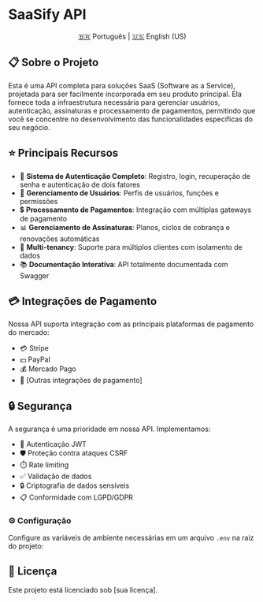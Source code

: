 # SaaSify API

<div align="center">
  <a href="README.md">🇧🇷</a> Português |
  <a href="README.en.md">🇺🇸</a> English (US)
</div>

## 📋 Sobre o Projeto

Esta é uma API completa para soluções SaaS (Software as a Service), projetada para ser facilmente incorporada em seu produto principal. Ela fornece toda a infraestrutura necessária para gerenciar usuários, autenticação, assinaturas e processamento de pagamentos, permitindo que você se concentre no desenvolvimento das funcionalidades específicas do seu negócio.

## ⭐ Principais Recursos

- 🔐 **Sistema de Autenticação Completo**: Registro, login, recuperação de senha e autenticação de dois fatores
- 👥 **Gerenciamento de Usuários**: Perfis de usuários, funções e permissões
- 💲 **Processamento de Pagamentos**: Integração com múltiplas gateways de pagamento
- 📊 **Gerenciamento de Assinaturas**: Planos, ciclos de cobrança e renovações automáticas
- 🏢 **Multi-tenancy**: Suporte para múltiplos clientes com isolamento de dados
- 📚 **Documentação Interativa**: API totalmente documentada com Swagger

## 💳 Integrações de Pagamento

Nossa API suporta integração com as principais plataformas de pagamento do mercado:

- 💳 Stripe
- 💵 PayPal
- 💰 Mercado Pago
- 🔄 [Outras integrações de pagamento]

## 🔒 Segurança

A segurança é uma prioridade em nossa API. Implementamos:

- 🔑 Autenticação JWT
- 🛡️ Proteção contra ataques CSRF
- ⏱️ Rate limiting
- ✅ Validação de dados
- 🔒 Criptografia de dados sensíveis
- 📋 Conformidade com LGPD/GDPR

### ⚙️ Configuração

Configure as variáveis de ambiente necessárias em um arquivo `.env` na raiz do projeto:

## 📜 Licença

Este projeto está licenciado sob [sua licença].
